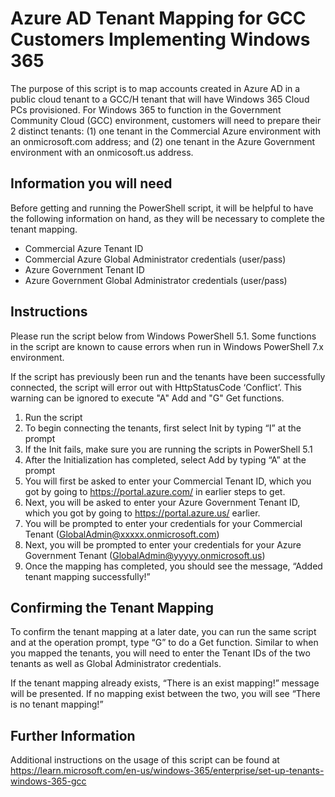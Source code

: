 # Azure AD Tenant Mapping for GCC Customers Implementing Windows 365

The purpose of this script is to map accounts created in Azure AD in a public cloud tenant to a GCC/H tenant that will have Windows 365 Cloud PCs provisioned. For Windows 365 to function in the Government Community Cloud (GCC) environment, customers will need to prepare their 2 distinct tenants: (1) one tenant in the Commercial Azure environment with an onmicrosoft.com address; and (2) one tenant in the Azure Government environment with an onmicosoft.us address. 

## Information you will need
Before getting and running the PowerShell script, it will be helpful to have the following information on hand, as they will be necessary to complete the tenant mapping.
- Commercial Azure Tenant ID
- Commercial Azure Global Administrator credentials (user/pass)
- Azure Government Tenant ID
- Azure Government Global Administrator credentials (user/pass)

## Instructions
Please run the script below from Windows PowerShell 5.1. Some functions in the script are known to cause errors when run in Windows PowerShell 7.x environment.

If the script has previously been run and the tenants have been successfully connected, the script will error out with HttpStatusCode ‘Conflict’. This warning can be ignored to execute "A" Add and "G" Get functions.

1. Run the script
2. To begin connecting the tenants, first select Init by typing “I” at the prompt
3. If the Init fails, make sure you are running the scripts in PowerShell 5.1
4. After the Initialization has completed, select Add by typing “A” at the prompt
5. You will first be asked to enter your Commercial Tenant ID, which you got by going to https://portal.azure.com/ in earlier steps to get.
6. Next, you will be asked to enter your Azure Government Tenant ID, which you got by going to https://portal.azure.us/ earlier.
7. You will be prompted to enter your credentials for your Commercial Tenant (GlobalAdmin@xxxxx.onmicrosoft.com)
8. Next, you will be prompted to enter your credentials for your Azure Government Tenant (GlobalAdmin@yyyyy.onmicrosoft.us) 
9. Once the mapping has completed, you should see the message, “Added tenant mapping successfully!”

## Confirming the Tenant Mapping

To confirm the tenant mapping at a later date, you can run the same script and at the operation prompt, type “G” to do a Get function.
Similar to when you mapped the tenants, you will need to enter the Tenant IDs of the two tenants as well as Global Administrator credentials.

If the tenant mapping already exists, “There is an exist mapping!” message will be presented. If no mapping exist between the two, you will see “There is no tenant mapping!”

## Further Information
Additional instructions on the usage of this script can be found at https://learn.microsoft.com/en-us/windows-365/enterprise/set-up-tenants-windows-365-gcc

